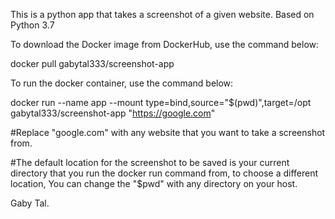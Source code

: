 This is a python app that takes a screenshot of a given website.
Based on Python 3.7 


To download the Docker image from DockerHub, use the command below:

docker pull gabytal333/screenshot-app


To run the docker container, use the command below:
 
docker run --name app --mount type=bind,source="$(pwd)",target=/opt gabytal333/screenshot-app "https://google.com"


#Replace "google.com" with any website that you want to take a screenshot from.

#The default location for the screenshot to be saved is your current directory that you run the docker run command from,
to choose a different location, You can change the "$pwd" with any directory on your host.

Gaby Tal.
